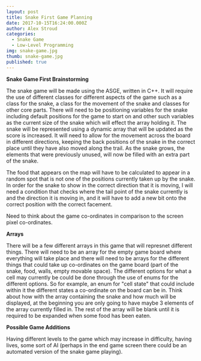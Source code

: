 ```yaml
---
layout: post
title: Snake First Game Planning
date: 2017-10-15T16:24:00.000Z
author: Alex Stroud
categories:
  - Snake Game
  - Low-Level Programming
img: snake-game.jpg
thumb: snake-game.jpg
published: true
---
```


<b>Snake Game First Brainstorming</b>

The snake game will be made using the ASGE, written in C++. It will require the use of different classes for different aspects of the game such as a class for the snake, a class for the movement of the snake and classes for other core parts. There will need to be positioning variables for the snake including default positions for the game to start on and other such variables as the current size of the snake which will effect the array holding it. The snake will be represented using a dynamic array that will be updated as the score is increased. It will need to allow for the movement across the board in different directions, keeping the back positions of the snake in the correct place until they have also moved along the trail. As the snake grows, the elements that were previously unused, will now be filled with an extra part of the snake.

The food that appears on the map will have to be calculated to appear in a random spot that is not one of the positions currently taken up by the snake. In order for the snake to show in the correct direction that it is moving, I will need a condition that checks where the tail point of the snake currently is and the direction it is moving in, and it will have to add a new bit onto the correct position with the correct facement.

Need to think about the game co-ordinates in comparison to the screen pixel co-ordinates.



<b>Arrays</b>

There will be a few different arrays in this game that will represnet different things. There will need to be an array for the empty game board where everything will take place and there will need to be arrays for the different things that could take up co-ordinates on the game board (part of the snake, food, walls, empty movable space). The different options for what a cell may currently be could be done through the use of enums for the different options. So for example, an enum for "cell state" that could include within it the different states a co-ordinate on the board can be in. Think about how with the array containing the snake and how much will be displayed, at the beginning you are only going to have maybe 3 elements of the array currently filled in. The rest of the array will be blank until it is required to be expanded when some food has been eaten.

<b>Possible Game Additions</b>

Having different levels to the game which may increase in difficulty, having lives, some sort of AI (perhaps in the end game screen there could be an automated version of the snake game playing).
